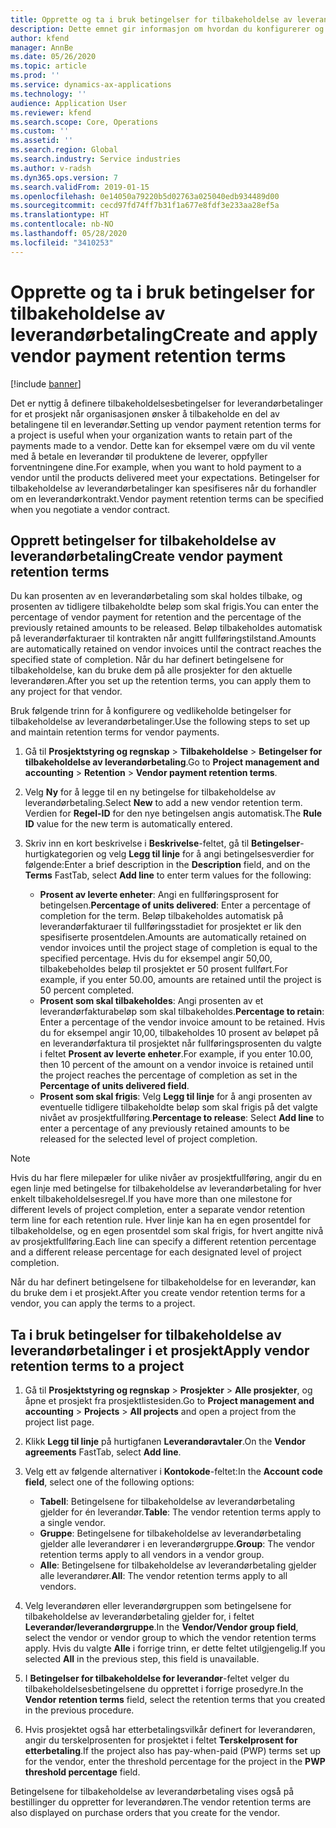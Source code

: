 ```yaml
---
title: Opprette og ta i bruk betingelser for tilbakeholdelse av leverandørbetaling
description: Dette emnet gir informasjon om hvordan du konfigurerer og opprettholder betingelser for tilbakeholdelse av leverandørbetalinger.
author: kfend
manager: AnnBe
ms.date: 05/26/2020
ms.topic: article
ms.prod: ''
ms.service: dynamics-ax-applications
ms.technology: ''
audience: Application User
ms.reviewer: kfend
ms.search.scope: Core, Operations
ms.custom: ''
ms.assetid: ''
ms.search.region: Global
ms.search.industry: Service industries
ms.author: v-radsh
ms.dyn365.ops.version: 7
ms.search.validFrom: 2019-01-15
ms.openlocfilehash: 0e14050a79220b5d02763a025040edb934489d00
ms.sourcegitcommit: cecd97fd74ff7b31f1a677e8fdf3e233aa28ef5a
ms.translationtype: HT
ms.contentlocale: nb-NO
ms.lasthandoff: 05/28/2020
ms.locfileid: "3410253"
---
```

# <a name="create-and-apply-vendor-payment-retention-terms"></a><span data-ttu-id="0fafb-103">Opprette og ta i bruk betingelser for tilbakeholdelse av leverandørbetaling</span><span class="sxs-lookup"><span data-stu-id="0fafb-103">Create and apply vendor payment retention terms</span></span>

[!include [banner](../includes/banner.md)] 

<span data-ttu-id="0fafb-104">Det er nyttig å definere tilbakeholdelsesbetingelser for leverandørbetalinger for et prosjekt når organisasjonen ønsker å tilbakeholde en del av betalingene til en leverandør.</span><span class="sxs-lookup"><span data-stu-id="0fafb-104">Setting up vendor payment retention terms for a project is useful when your organization wants to retain part of the payments made to a vendor.</span></span> <span data-ttu-id="0fafb-105">Dette kan for eksempel være om du vil vente med å betale en leverandør til produktene de leverer, oppfyller forventningene dine.</span><span class="sxs-lookup"><span data-stu-id="0fafb-105">For example, when you want to hold payment to a vendor until the products delivered meet your expectations.</span></span> <span data-ttu-id="0fafb-106">Betingelser for tilbakeholdelse av leverandørbetalinger kan spesifiseres når du forhandler om en leverandørkontrakt.</span><span class="sxs-lookup"><span data-stu-id="0fafb-106">Vendor payment retention terms can be specified when you negotiate a vendor contract.</span></span>

## <a name="create-vendor-payment-retention-terms"></a><span data-ttu-id="0fafb-107">Opprett betingelser for tilbakeholdelse av leverandørbetaling</span><span class="sxs-lookup"><span data-stu-id="0fafb-107">Create vendor payment retention terms</span></span>

<span data-ttu-id="0fafb-108">Du kan prosenten av en leverandørbetaling som skal holdes tilbake, og prosenten av tidligere tilbakeholdte beløp som skal frigis.</span><span class="sxs-lookup"><span data-stu-id="0fafb-108">You can enter the percentage of vendor payment for retention and the percentage of the previously retained amounts to be released.</span></span> <span data-ttu-id="0fafb-109">Beløp tilbakeholdes automatisk på leverandørfakturaer til kontrakten når angitt fullføringstilstand.</span><span class="sxs-lookup"><span data-stu-id="0fafb-109">Amounts are automatically retained on vendor invoices until the contract reaches the specified state of completion.</span></span> <span data-ttu-id="0fafb-110">Når du har definert betingelsene for tilbakeholdelse, kan du bruke dem på alle prosjekter for den aktuelle leverandøren.</span><span class="sxs-lookup"><span data-stu-id="0fafb-110">After you set up the retention terms, you can apply them to any project for that vendor.</span></span>

<span data-ttu-id="0fafb-111">Bruk følgende trinn for å konfigurere og vedlikeholde betingelser for tilbakeholdelse av leverandørbetalinger.</span><span class="sxs-lookup"><span data-stu-id="0fafb-111">Use the following steps to set up and maintain retention terms for vendor payments.</span></span> 

1. <span data-ttu-id="0fafb-112">Gå til **Prosjektstyring og regnskap** > **Tilbakeholdelse** > **Betingelser for tilbakeholdelse av leverandørbetaling**.</span><span class="sxs-lookup"><span data-stu-id="0fafb-112">Go to **Project management and accounting** > **Retention** > **Vendor payment retention terms**.</span></span>
2. <span data-ttu-id="0fafb-113">Velg **Ny** for å legge til en ny betingelse for tilbakeholdelse av leverandørbetaling.</span><span class="sxs-lookup"><span data-stu-id="0fafb-113">Select **New** to add a new vendor retention term.</span></span> <span data-ttu-id="0fafb-114">Verdien for **Regel-ID** for den nye betingelsen angis automatisk.</span><span class="sxs-lookup"><span data-stu-id="0fafb-114">The **Rule ID** value for the new term is automatically entered.</span></span> 
3. <span data-ttu-id="0fafb-115">Skriv inn en kort beskrivelse i **Beskrivelse**-feltet, gå til **Betingelser**-hurtigkategorien og velg **Legg til linje** for å angi betingelsesverdier for følgende:</span><span class="sxs-lookup"><span data-stu-id="0fafb-115">Enter a brief description in the **Description** field, and on the **Terms** FastTab, select **Add line** to enter term values for the following:</span></span>

   - <span data-ttu-id="0fafb-116">**Prosent av leverte enheter**: Angi en fullføringsprosent for betingelsen.</span><span class="sxs-lookup"><span data-stu-id="0fafb-116">**Percentage of units delivered**: Enter a percentage of completion for the term.</span></span> <span data-ttu-id="0fafb-117">Beløp tilbakeholdes automatisk på leverandørfakturaer til fullføringsstadiet for prosjektet er lik den spesifiserte prosentdelen.</span><span class="sxs-lookup"><span data-stu-id="0fafb-117">Amounts are automatically retained on vendor invoices until the project stage of completion is equal to the specified percentage.</span></span> <span data-ttu-id="0fafb-118">Hvis du for eksempel angir 50,00, tilbakebeholdes beløp til prosjektet er 50 prosent fullført.</span><span class="sxs-lookup"><span data-stu-id="0fafb-118">For example, if you enter 50.00, amounts are retained until the project is 50 percent completed.</span></span>
   - <span data-ttu-id="0fafb-119">**Prosent som skal tilbakeholdes**: Angi prosenten av et leverandørfakturabeløp som skal tilbakeholdes.</span><span class="sxs-lookup"><span data-stu-id="0fafb-119">**Percentage to retain**: Enter a percentage of the vendor invoice amount to be retained.</span></span> <span data-ttu-id="0fafb-120">Hvis du for eksempel angir 10,00, tilbakeholdes 10 prosent av beløpet på en leverandørfaktura til prosjektet når fullføringsprosenten du valgte i feltet **Prosent av leverte enheter**.</span><span class="sxs-lookup"><span data-stu-id="0fafb-120">For example, if you enter 10.00, then 10 percent of the amount on a vendor invoice is retained until the project reaches the percentage of completion as set in the **Percentage of units delivered field**.</span></span>
   - <span data-ttu-id="0fafb-121">**Prosent som skal frigis**: Velg **Legg til linje** for å angi prosenten av eventuelle tidligere tilbakeholdte beløp som skal frigis på det valgte nivået av prosjektfullføring.</span><span class="sxs-lookup"><span data-stu-id="0fafb-121">**Percentage to release**: Select **Add line** to enter a percentage of any previously retained amounts to be released for the selected level of project completion.</span></span>

> [!NOTE]
> <span data-ttu-id="0fafb-122">Hvis du har flere milepæler for ulike nivåer av prosjektfullføring, angir du en egen linje med betingelse for tilbakeholdelse av leverandørbetaling for hver enkelt tilbakeholdelsesregel.</span><span class="sxs-lookup"><span data-stu-id="0fafb-122">If you have more than one milestone for different levels of project completion, enter a separate vendor retention term line for each retention rule.</span></span> <span data-ttu-id="0fafb-123">Hver linje kan ha en egen prosentdel for tilbakeholdelse, og en egen prosentdel som skal frigis, for hvert angitte nivå av prosjektfullføring.</span><span class="sxs-lookup"><span data-stu-id="0fafb-123">Each line can specify a different retention percentage and a different release percentage for each designated level of project completion.</span></span>

<span data-ttu-id="0fafb-124">Når du har definert betingelsene for tilbakeholdelse for en leverandør, kan du bruke dem i et prosjekt.</span><span class="sxs-lookup"><span data-stu-id="0fafb-124">After you create vendor retention terms for a vendor, you can apply the terms to a project.</span></span>

## <a name="apply-vendor-retention-terms-to-a-project"></a><span data-ttu-id="0fafb-125">Ta i bruk betingelser for tilbakeholdelse av leverandørbetalinger i et prosjekt</span><span class="sxs-lookup"><span data-stu-id="0fafb-125">Apply vendor retention terms to a project</span></span>

1. <span data-ttu-id="0fafb-126">Gå til **Prosjektstyring og regnskap** > **Prosjekter** > **Alle prosjekter**, og åpne et prosjekt fra prosjektlistesiden.</span><span class="sxs-lookup"><span data-stu-id="0fafb-126">Go to **Project management and accounting** > **Projects** > **All projects** and open a project from the project list page.</span></span>
2. <span data-ttu-id="0fafb-127">Klikk **Legg til linje** på hurtigfanen **Leverandøravtaler**.</span><span class="sxs-lookup"><span data-stu-id="0fafb-127">On the **Vendor agreements** FastTab, select **Add line**.</span></span>
3. <span data-ttu-id="0fafb-128">Velg ett av følgende alternativer i **Kontokode**-feltet:</span><span class="sxs-lookup"><span data-stu-id="0fafb-128">In the **Account code field**, select one of the following options:</span></span> 

   - <span data-ttu-id="0fafb-129">**Tabell**: Betingelsene for tilbakeholdelse av leverandørbetaling gjelder for én leverandør.</span><span class="sxs-lookup"><span data-stu-id="0fafb-129">**Table**: The vendor retention terms apply to a single vendor.</span></span>
   - <span data-ttu-id="0fafb-130">**Gruppe**: Betingelsene for tilbakeholdelse av leverandørbetaling gjelder alle leverandører i en leverandørgruppe.</span><span class="sxs-lookup"><span data-stu-id="0fafb-130">**Group**: The vendor retention terms apply to all vendors in a vendor group.</span></span>
   - <span data-ttu-id="0fafb-131">**Alle**: Betingelsene for tilbakeholdelse av leverandørbetaling gjelder alle leverandører.</span><span class="sxs-lookup"><span data-stu-id="0fafb-131">**All**: The vendor retention terms apply to all vendors.</span></span>

4. <span data-ttu-id="0fafb-132">Velg leverandøren eller leverandørgruppen som betingelsene for tilbakeholdelse av leverandørbetaling gjelder for, i feltet **Leverandør/leverandørgruppe**.</span><span class="sxs-lookup"><span data-stu-id="0fafb-132">In the **Vendor/Vendor group field**, select the vendor or vendor group to which the vendor retention terms apply.</span></span> <span data-ttu-id="0fafb-133">Hvis du valgte **Alle** i forrige trinn, er dette feltet utilgjengelig.</span><span class="sxs-lookup"><span data-stu-id="0fafb-133">If you selected **All** in the previous step, this field is unavailable.</span></span>
5. <span data-ttu-id="0fafb-134">I **Betingelser for tilbakeholdelse for leverandør**-feltet velger du tilbakeholdelsesbetingelsene du opprettet i forrige prosedyre.</span><span class="sxs-lookup"><span data-stu-id="0fafb-134">In the **Vendor retention terms** field, select the retention terms that you created in the previous procedure.</span></span>
6. <span data-ttu-id="0fafb-135">Hvis prosjektet også har etterbetalingsvilkår definert for leverandøren, angir du terskelprosenten for prosjektet i feltet **Terskelprosent for etterbetaling**.</span><span class="sxs-lookup"><span data-stu-id="0fafb-135">If the project also has pay-when-paid (PWP) terms set up for the vendor, enter the threshold percentage for the project in the **PWP threshold percentage** field.</span></span>

<span data-ttu-id="0fafb-136">Betingelsene for tilbakeholdelse av leverandørbetaling vises også på bestillinger du oppretter for leverandøren.</span><span class="sxs-lookup"><span data-stu-id="0fafb-136">The vendor retention terms are also displayed on purchase orders that you create for the vendor.</span></span>

